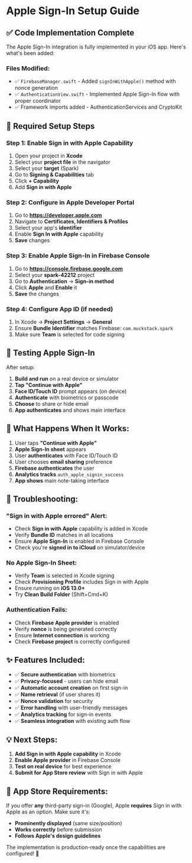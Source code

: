 # Apple Sign-In Setup Guide

## ✅ Code Implementation Complete

The Apple Sign-In integration is fully implemented in your iOS app. Here's what's been added:

### Files Modified:
- ✅ `FirebaseManager.swift` - Added `signInWithApple()` method with nonce generation
- ✅ `AuthenticationView.swift` - Implemented Apple Sign-In flow with proper coordinator
- ✅ Framework imports added - AuthenticationServices and CryptoKit

## 🔧 Required Setup Steps

### Step 1: Enable Sign in with Apple Capability
1. Open your project in **Xcode**
2. Select your **project file** in the navigator
3. Select your **target** (Spark)
4. Go to **Signing & Capabilities** tab
5. Click **+ Capability**
6. Add **Sign in with Apple**

### Step 2: Configure in Apple Developer Portal
1. Go to **https://developer.apple.com**
2. Navigate to **Certificates, Identifiers & Profiles**
3. Select your app's **identifier**
4. Enable **Sign In with Apple** capability
5. **Save** changes

### Step 3: Enable Apple Sign-In in Firebase Console
1. Go to **https://console.firebase.google.com**
2. Select your **spark-42212** project
3. Go to **Authentication** → **Sign-in method**
4. Click **Apple** and **Enable** it
5. **Save** the changes

### Step 4: Configure App ID (if needed)
1. In Xcode → **Project Settings** → **General**
2. Ensure **Bundle Identifier** matches Firebase: `com.muckstack.spark`
3. Make sure **Team** is selected for code signing

## 🧪 Testing Apple Sign-In

After setup:
1. **Build and run** on a real device or simulator
2. **Tap "Continue with Apple"**
3. **Face ID/Touch ID** prompt appears (on device)
4. **Authenticate** with biometrics or passcode
5. **Choose** to share or hide email
6. **App authenticates** and shows main interface

## 🎯 What Happens When It Works:

1. User taps **"Continue with Apple"**
2. **Apple Sign-In sheet** appears
3. User **authenticates** with Face ID/Touch ID
4. User chooses **email sharing** preference
5. **Firebase authenticates** the user
6. **Analytics tracks** `auth_apple_signin_success`
7. **App shows** main note-taking interface

## 🐛 Troubleshooting:

### "Sign in with Apple errored" Alert:
- Check **Sign in with Apple** capability is added in Xcode
- Verify **Bundle ID** matches in all locations
- Ensure **Apple Sign-In** is enabled in Firebase Console
- Check you're **signed in to iCloud** on simulator/device

### No Apple Sign-In Sheet:
- Verify **Team** is selected in Xcode signing
- Check **Provisioning Profile** includes Sign in with Apple
- Ensure running on **iOS 13.0+**
- Try **Clean Build Folder** (Shift+Cmd+K)

### Authentication Fails:
- Check **Firebase Apple provider** is enabled
- Verify **nonce** is being generated correctly
- Ensure **Internet connection** is working
- Check **Firebase project** is correctly configured

## ✨ Features Included:

- ✅ **Secure authentication** with biometrics
- ✅ **Privacy-focused** - users can hide email
- ✅ **Automatic account creation** on first sign-in
- ✅ **Name retrieval** (if user shares it)
- ✅ **Nonce validation** for security
- ✅ **Error handling** with user-friendly messages
- ✅ **Analytics tracking** for sign-in events
- ✅ **Seamless integration** with existing auth flow

## 💡 Next Steps:

1. **Add Sign in with Apple capability** in Xcode
2. **Enable Apple provider** in Firebase Console  
3. **Test on real device** for best experience
4. **Submit for App Store review** with Sign in with Apple

## 📱 App Store Requirements:

If you offer **any** third-party sign-in (Google), Apple **requires** Sign in with Apple as an option. Make sure it's:
- **Prominently displayed** (same size/position)
- **Works correctly** before submission
- **Follows Apple's design guidelines**

The implementation is production-ready once the capabilities are configured! 🚀